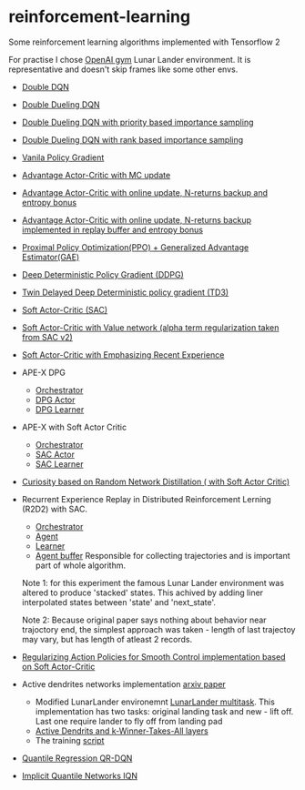 # reinforcement-learning

Some reinforcement learning algorithms implemented with Tensorflow 2

For practise I chose [OpenAI gym](https://github.com/openai/gym) Lunar Lander environment.
It is representative and doesn't skip frames like some other envs.

* [Double DQN](https://github.com/vformanyuk/reinforcement-learning/blob/master/lunar_lander_doubleDQN.py)
* [Double Dueling DQN](https://github.com/vformanyuk/reinforcement-learning/blob/master/lunar_lander_double_dueling_DQN.py)
* [Double Dueling DQN with priority based importance sampling](https://github.com/vformanyuk/reinforcement-learning/blob/master/lunar_lander_double_dueling_DQN_IS.py)
* [Double Dueling DQN with rank based importance sampling](https://github.com/vformanyuk/reinforcement-learning/blob/master/lunar_lander_double_dueling_DQN_IS_rank.py)
* [Vanila Policy Gradient](https://github.com/vformanyuk/reinforcement-learning/blob/master/lunar_lander_PolicyGradient.py)
* [Advantage Actor-Critic with MC update](https://github.com/vformanyuk/reinforcement-learning/blob/master/lunar_lander_ActorCritic.py)
* [Advantage Actor-Critic with online update, N-returns backup and entropy bonus](https://github.com/vformanyuk/reinforcement-learning/blob/master/lunar_lander_a2c_tdn_entropy.py)
* [Advantage Actor-Critic with online update, N-returns backup implemented in replay buffer and entropy bonus](https://github.com/vformanyuk/reinforcement-learning/blob/master/lunar_lander_a2c_tdn_buffer_with_entropy.py)
* [Proximal Policy Optimization(PPO) + Generalized Advantage Estimator(GAE)](https://github.com/vformanyuk/reinforcement-learning/blob/master/lunar_lander_PPO.py)
* [Deep Deterministic Policy Gradient (DDPG)](https://github.com/vformanyuk/reinforcement-learning/blob/master/lunar_lander_DDPG.py)
* [Twin Delayed Deep Deterministic policy gradient (TD3)](https://github.com/vformanyuk/reinforcement-learning/blob/master/lunar_lander_TD3.py)
* [Soft Actor-Critic (SAC)](https://github.com/vformanyuk/reinforcement-learning/blob/master/lunar_lander_SAC.py)
* [Soft Actor-Critic with Value network (alpha term regularization taken from SAC v2)](https://github.com/vformanyuk/reinforcement-learning/blob/master/lunar_lander_SAC_value.py)
* [Soft Actor-Critic with Emphasizing Recent Experience](https://github.com/vformanyuk/reinforcement-learning/blob/master/lunar_lander_SAC_ERE.py)
* APE-X DPG
  * [Orchestrator](https://github.com/vformanyuk/reinforcement-learning/blob/master/lunar_lander_ape-x.py)
  * [DPG Actor](https://github.com/vformanyuk/reinforcement-learning/blob/master/APEX/dpg_actor_slim.py)
  * [DPG Learner](https://github.com/vformanyuk/reinforcement-learning/blob/master/APEX/dpg_learner.py)
* APE-X with Soft Actor Critic
  * [Orchestrator](https://github.com/vformanyuk/reinforcement-learning/blob/master/lunar_lander_ape-x-SAC.py)
  * [SAC Actor](https://github.com/vformanyuk/reinforcement-learning/blob/master/APEX/sac_actor.py)
  * [SAC Learner](https://github.com/vformanyuk/reinforcement-learning/blob/master/APEX/sac_learner.py)
* [Curiosity based on Random Network Distillation ( with Soft Actor Critic)](https://github.com/vformanyuk/reinforcement-learning/blob/master/lunar_lander_RND_Curiosity.py)
* Recurrent Experience Replay in Distributed Reinforcement Lerning (R2D2) with SAC.
  * [Orchestrator](https://github.com/vformanyuk/reinforcement-learning/blob/master/lunar_lander_SAC_R2D2.py)
  * [Agent](https://github.com/vformanyuk/reinforcement-learning/blob/master/R2D2/R2D2_SAC_Agent.py)
  * [Learner](https://github.com/vformanyuk/reinforcement-learning/blob/master/R2D2/R2D2_SAC_Learner.py)
  * [Agent buffer](https://github.com/vformanyuk/reinforcement-learning/blob/master/R2D2/R2D2_AgentBuffer.py) Responsible for collecting trajectories and is important part of whole algorithm.
  
  Note 1: for this experiment the famous Lunar Lander environment was altered to produce 'stacked' states. This achived by adding liner interpolated states between 'state' and 'next_state'.

  Note 2: Because original paper says nothing about behavior near trajoctory end, the simplest approach was taken - length of last trajectoy may vary, but has length of atleast 2 records.
* [Regularizing Action Policies for Smooth Control implementation based on Soft Actor-Critic](https://github.com/vformanyuk/reinforcement-learning/blob/master/lunar_lander_SAC_CAPS.py)
* Active dendrites networks implementation [arxiv paper](https://arxiv.org/abs/2201.00042)
  * Modified LunarLander environemnt [LunarLander multitask](https://github.com/vformanyuk/reinforcement-learning/blob/master/env/lunar_lander.py). This implementation has two tasks: original landing task and new - lift off. Last one require lander to fly off from landing pad
  * [Active Dendrits and k-Winner-Takes-All layers](https://github.com/vformanyuk/reinforcement-learning/blob/master/rl_utils/ad_layer.py)
  * The training [script](https://github.com/vformanyuk/reinforcement-learning/blob/master/lunar_lander_ActiveDendritsNetwork.py)
* [Quantile Regression QR-DQN](https://github.com/vformanyuk/reinforcement-learning/blob/master/lunar_lander_QR_DQN.py)
* [Implicit Quantile Networks IQN](https://github.com/vformanyuk/reinforcement-learning/blob/master/lunar_lander_IQN.py)
